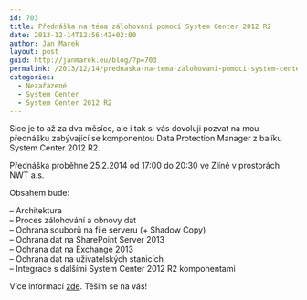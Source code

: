 ```yaml
---
id: 703
title: Přednáška na téma zálohování pomocí System Center 2012 R2
date: 2013-12-14T12:56:42+02:00
author: Jan Marek
layout: post
guid: http://janmarek.eu/blog/?p=703
permalink: /2013/12/14/prednaska-na-tema-zalohovani-pomoci-system-center-2012-r2/
categories:
  - Nezařazené
  - System Center
  - System Center 2012 R2
---
```

Sice je to až za dva měsíce, ale i tak si vás dovoluji pozvat na mou přednášku zabývající se komponentou Data Protection Manager z balíku System Center 2012 R2.

Přednáška proběhne 25.2.2014 od 17:00 do 20:30 ve Zlíně v prostorách NWT a.s.

Obsahem bude:

&#8211; Architektura  
&#8211; Proces zálohování a obnovy dat  
&#8211; Ochrana souborů na file serveru (+ Shadow Copy)  
&#8211; Ochrana dat na SharePoint Server 2013  
&#8211; Ochrana dat na Exchange 2013  
&#8211; Ochrana dat na uživatelských stanicích  
&#8211; Integrace s dalšími System Center 2012 R2 komponentami

Více informací <a href="http://www.wug.cz/zlin/akce/622-System-Center-2012-R2-a-zalohovani-a-obnova-dat" target="_blank">zde</a>. Těším se na vás!

